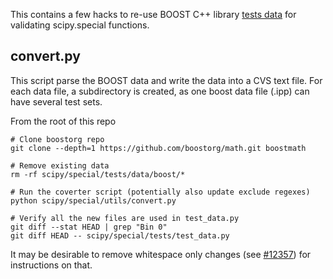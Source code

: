 This contains a few hacks to re-use BOOST C++ library
[tests data](https://github.com/boostorg/math/tree/develop/test) for
validating scipy.special functions.

convert.py
----------

This script parse the BOOST data and write the data into a CVS text file. For
each data file, a subdirectory is created, as one boost data file (.ipp) can
have several test sets.

From the root of this repo
```
# Clone boostorg repo
git clone --depth=1 https://github.com/boostorg/math.git boostmath

# Remove existing data
rm -rf scipy/special/tests/data/boost/*

# Run the coverter script (potentially also update exclude regexes)
python scipy/special/utils/convert.py

# Verify all the new files are used in test_data.py
git diff --stat HEAD | grep "Bin 0"
git diff HEAD -- scipy/special/tests/test_data.py
```

It may be desirable to remove whitespace only changes (see
[#12357](https://github.com/scipy/scipy/pull/12357)) for instructions on that.
